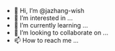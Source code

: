 - 👋 Hi, I’m @jazhang-wish
- 👀 I’m interested in ...
- 🌱 I’m currently learning ...
- 💞️ I’m looking to collaborate on ...
- 📫 How to reach me ...

<!---
jazhang-wish/jazhang-wish is a ✨ special ✨ repository because its `README.md` (this file) appears on your GitHub profile.
You can click the Preview link to take a look at your changes.
--->

